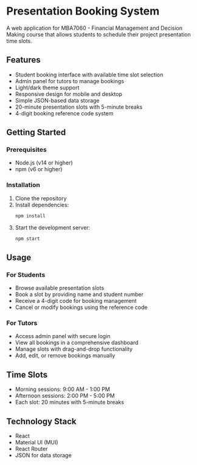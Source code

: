 # Presentation Booking System

A web application for MBA7060 - Financial Management and Decision Making course that allows students to schedule their project presentation time slots.

## Features

- Student booking interface with available time slot selection
- Admin panel for tutors to manage bookings
- Light/dark theme support
- Responsive design for mobile and desktop
- Simple JSON-based data storage
- 20-minute presentation slots with 5-minute breaks
- 4-digit booking reference code system

## Getting Started

### Prerequisites

- Node.js (v14 or higher)
- npm (v6 or higher)

### Installation

1. Clone the repository
2. Install dependencies:
   ```bash
   npm install
   ```
3. Start the development server:
   ```bash
   npm start
   ```

## Usage

### For Students
- Browse available presentation slots
- Book a slot by providing name and student number
- Receive a 4-digit code for booking management
- Cancel or modify bookings using the reference code

### For Tutors
- Access admin panel with secure login
- View all bookings in a comprehensive dashboard
- Manage slots with drag-and-drop functionality
- Add, edit, or remove bookings manually

## Time Slots

- Morning sessions: 9:00 AM - 1:00 PM
- Afternoon sessions: 2:00 PM - 5:00 PM
- Each slot: 20 minutes with 5-minute breaks

## Technology Stack

- React
- Material UI (MUI)
- React Router
- JSON for data storage 